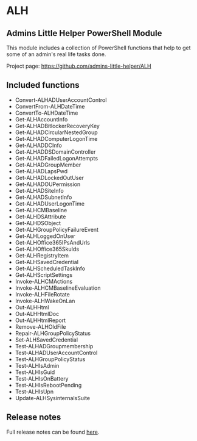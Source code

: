 # ALH

## Admins Little Helper PowerShell Module

This module includes a collection of PowerShell functions that help to get some of an admin's real life tasks done.

Project page: <https://github.com/admins-little-helper/ALH>

## Included functions

* Convert-ALHADUserAccountControl
* ConvertFrom-ALHDateTime
* ConvertTo-ALHDateTime
* Get-ALHAccountInfo
* Get-ALHADBitlockerRecoveryKey
* Get-ALHADCircularNestedGroup
* Get-ALHADComputerLogonTime
* Get-ALHADDCInfo
* Get-ALHADDSDomainController
* Get-ALHADFailedLogonAttempts
* Get-ALHADGroupMember
* Get-ALHADLapsPwd
* Get-ALHADLockedOutUser
* Get-ALHADOUPermission
* Get-ALHADSiteInfo
* Get-ALHADSubnetInfo
* Get-ALHADUserLogonTime
* Get-ALHCMBaseline
* Get-ALHDSAttribute
* Get-ALHDSObject
* Get-ALHGroupPolicyFailureEvent
* Get-ALHLoggedOnUser
* Get-ALHOffice365IPsAndUrls
* Get-ALHOffice365SkuIds
* Get-ALHRegistryItem
* Get-ALHSavedCredential
* Get-ALHScheduledTaskInfo
* Get-ALHScriptSettings
* Invoke-ALHCMActions
* Invoke-ALHCMBaselineEvaluation
* Invoke-ALHFileRotate
* Invoke-ALHWakeOnLan
* Out-ALHHtml
* Out-ALHHtmlDoc
* Out-ALHHtmlReport
* Remove-ALHOldFile
* Repair-ALHGroupPolicyStatus
* Set-ALHSavedCredential
* Test-ALHADGroupmembership
* Test-ALHADUserAccountControl
* Test-ALHGroupPolicyStatus
* Test-ALHIsAdmin
* Test-ALHIsGuid
* Test-ALHIsOnBattery
* Test-ALHIsRebootPending
* Test-ALHIsUpn
* Update-ALHSysinternalsSuite

## Release notes

Full release notes can be found [here](./ReleaseNotes.md).
